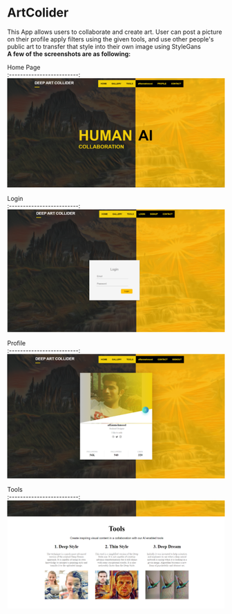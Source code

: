 # ArtColider
This App allows users to collaborate and create art. User can post a picture on their profile
apply filters using the given tools, and use other people's public art to transfer that style into their own 
image using StyleGans <br />
**A few of the screenshots are as following:**

   Home Page            
:-------------------------:
<img src="screen/home.png" width="700">

   Login            
:-------------------------:
<img src="screen/login.png" width="700">

   Profile            
:-------------------------:
<img src="screen/profile.png" width="700">

   Tools            
:-------------------------:
<img src="screen/tools.png" width="700">
